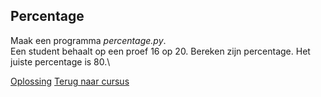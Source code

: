 ## Percentage

Maak een programma _percentage.py_.\
Een student behaalt op een proef 16 op 20. Bereken zijn percentage. Het
juiste percentage is 80.\

[Oplossing](/oplossingen/percentage.html)
[Terug naar cursus](/05_meerderebewerkingen.html)